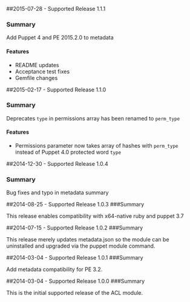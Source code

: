 ##2015-07-28 - Supported Release 1.1.1
### Summary

Add Puppet 4 and PE 2015.2.0 to metadata

#### Features
- README updates
- Acceptance test fixes
- Gemfile changes

##2015-02-17 - Supported Release 1.1.0
### Summary

Deprecates `type` in permissions array has been renamed to `perm_type`

#### Features
- Permissions parameter now takes array of hashes with `perm_type` instead of Puppet 4.0 protected word `type`

##2014-12-30 - Supported Release 1.0.4
### Summary

Bug fixes and typo in metadata summary

##2014-08-25 - Supported Release 1.0.3
###Summary

This release enables compatibility with x64-native ruby and puppet 3.7

##2014-07-15 - Supported Release 1.0.2
###Summary

This release merely updates metadata.json so the module can be uninstalled and
upgraded via the puppet module command.

##2014-03-04 - Supported Release 1.0.1
###Summary

Add metadata compatibility for PE 3.2.

##2014-03-04 - Supported Release 1.0.0
###Summary

This is the initial supported release of the ACL module.
